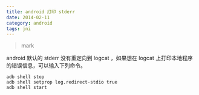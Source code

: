 ```yaml
---
title: android 打印 stderr
date: 2014-02-11
category: android
tags: jni
---
```


>mark

android 默认的 stderr 没有重定向到 logcat ，如果想在 logcat 上打印本地程序的错误信息，可以输入下列命令。
<!-- excerpt -->

    adb shell stop
    adb shell setprop log.redirect-stdio true
    adb shell start
